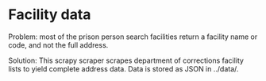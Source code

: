Facility data
=============

Problem: most of the prison person search facilities return a facility name or
code, and not the full address.

Solution: This scrapy scraper scrapes department of corrections facility lists
to yield complete address data.  Data is stored as JSON in ../data/.
